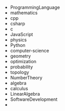 - ProgrammingLanguage
- mathematics
- cpp
- csharp
- c
- JavaScript
- physics
- Python
- computer-science
- geometry
- optimization
- probability
- topology
- NumberTheory
- algebra
- calculus
- LinearAlgebra
- SoftwareDevelopment
- 